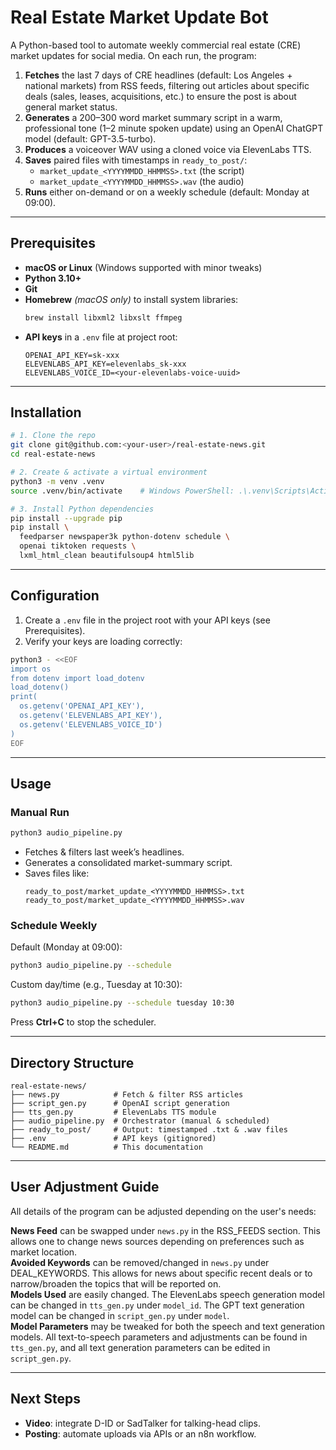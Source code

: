 # Real Estate Market Update Bot

A Python-based tool to automate weekly commercial real estate (CRE) market updates for social media. On each run, the program:

1. **Fetches** the last 7 days of CRE headlines (default: Los Angeles + national markets) from RSS feeds, filtering out articles about specific deals (sales, leases, acquisitions, etc.) to ensure the post is about general market status.
2. **Generates** a 200–300 word market summary script in a warm, professional tone (1–2 minute spoken update) using an OpenAI ChatGPT model (default: GPT-3.5-turbo).
3. **Produces** a voiceover WAV using a cloned voice via ElevenLabs TTS.
4. **Saves** paired files with timestamps in `ready_to_post/`:
   - `market_update_<YYYYMMDD_HHMMSS>.txt` (the script)
   - `market_update_<YYYYMMDD_HHMMSS>.wav` (the audio)
5. **Runs** either on-demand or on a weekly schedule (default: Monday at 09:00).

---

## Prerequisites

- **macOS or Linux** (Windows supported with minor tweaks)
- **Python 3.10+**
- **Git**
- **Homebrew** *(macOS only)* to install system libraries:
  ```bash
  brew install libxml2 libxslt ffmpeg
  ```
- **API keys** in a `.env` file at project root:
  ```env
  OPENAI_API_KEY=sk-xxx
  ELEVENLABS_API_KEY=elevenlabs_sk-xxx
  ELEVENLABS_VOICE_ID=<your-elevenlabs-voice-uuid>
  ```

---

## Installation

```bash
# 1. Clone the repo
git clone git@github.com:<your-user>/real-estate-news.git
cd real-estate-news

# 2. Create & activate a virtual environment
python3 -m venv .venv
source .venv/bin/activate    # Windows PowerShell: .\.venv\Scripts\Activate.ps1

# 3. Install Python dependencies
pip install --upgrade pip
pip install \
  feedparser newspaper3k python-dotenv schedule \
  openai tiktoken requests \
  lxml_html_clean beautifulsoup4 html5lib
```

---

## Configuration

1. Create a `.env` file in the project root with your API keys (see Prerequisites).
2. Verify your keys are loading correctly:

```bash
python3 - <<EOF
import os
from dotenv import load_dotenv
load_dotenv()
print(
  os.getenv('OPENAI_API_KEY'),
  os.getenv('ELEVENLABS_API_KEY'),
  os.getenv('ELEVENLABS_VOICE_ID')
)
EOF
```

---

## Usage

### Manual Run

```bash
python3 audio_pipeline.py
```

- Fetches & filters last week’s headlines.
- Generates a consolidated market-summary script.
- Saves files like:
  ```
  ready_to_post/market_update_<YYYYMMDD_HHMMSS>.txt
  ready_to_post/market_update_<YYYYMMDD_HHMMSS>.wav
  ```

### Schedule Weekly

Default (Monday at 09:00):

```bash
python3 audio_pipeline.py --schedule
```

Custom day/time (e.g., Tuesday at 10:30):

```bash
python3 audio_pipeline.py --schedule tuesday 10:30
```

Press **Ctrl+C** to stop the scheduler.

---

## Directory Structure

```
real-estate-news/
├── news.py            # Fetch & filter RSS articles
├── script_gen.py      # OpenAI script generation
├── tts_gen.py         # ElevenLabs TTS module
├── audio_pipeline.py  # Orchestrator (manual & scheduled)
├── ready_to_post/     # Output: timestamped .txt & .wav files
├── .env               # API keys (gitignored)
└── README.md          # This documentation
```

---

## User Adjustment Guide

All details of the program can be adjusted depending on the user's needs:

**News Feed** can be swapped under `news.py` in the RSS\_FEEDS section. This allows one to change news sources depending on preferences such as market location.\
**Avoided Keywords** can be removed/changed in `news.py` under DEAL\_KEYWORDS. This allows for news about specific recent deals or to narrow/broaden the topics that will be reported on.\
**Models Used** are easily changed. The ElevenLabs speech generation model can be changed in `tts_gen.py` under `model_id`. The GPT text generation model can be changed in `script_gen.py` under `model`.\
**Model Parameters** may be tweaked for both the speech and text generation models. All text-to-speech parameters and adjustments can be found in `tts_gen.py`, and all text generation parameters can be edited in `script_gen.py`.

---

## Next Steps

- **Video**: integrate D-ID or SadTalker for talking-head clips.
- **Posting**: automate uploads via APIs or an n8n workflow.

